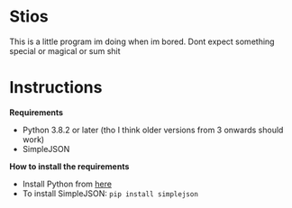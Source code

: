 # Stios
This is a little program im doing when im bored. Dont expect something special or magical or sum shit

# Instructions
**Requirements**
  - Python 3.8.2 or later (tho I think older versions from 3 onwards should work)
  - SimpleJSON


**How to install the requirements**
  - Install Python from [here](https://www.python.org/)
  - To install SimpleJSON: ```pip install simplejson```
